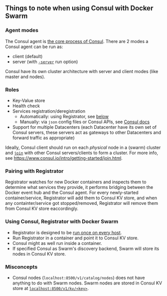## Things to note when using Consul with Docker Swarm

### Agent modes
The Consul agent is [the core process of Consul](https://www.consul.io/docs/agent/basics.html).
There are 2 modes a Consul agent can be run as:
- client (default)
- server (with [`-server`](https://www.consul.io/docs/agent/options.html#_server) run option)

Consul have its own cluster architecture with server and client modes (like master and nodes).

### Roles
- Key-Value store
- Health check
- Services registration/deregistration
  - Automatically: using Registrator, see [below](#pairing-with-registrator)
  - Manually: via `json` config files or Consul APIs, see [Consul docs](https://www.consul.io/intro/getting-started/services.html)
- Support for multiple Datacenters (each Datacenter have its own set of Consul servers,
these servers act as gateways to other Datacenters and forward traffic as appropriate)

Ideally, Consul client should run on each *physical* node in a (swarm) cluster and [`join`](https://www.consul.io/docs/agent/options.html#_join)
with other Consul servers/clients to form a cluster. For more info, see https://www.consul.io/intro/getting-started/join.html.

### Pairing with Registrator
Registrator watches for new Docker containers and inspects them to determine what services they provide,
it performs bridging between the Docker event hub and the Consul agent.
For every newly-started container/service, Registrator will add them to Consul KV store, and when any containter/service
got stopped/removed, Registrator will remove them from Consul KV store eaccordingly.

### Using Consul, Registrator with Docker Swarm
- Registrator is designed to be [run once on every host](http://gliderlabs.com/registrator/latest/user/run/).
- Run Registrator in a container and point it to Consul KV store.
- Consul might as well run inside a container.
- If specified Consul as Swarm's discovery backend, Swarm will store its nodes in Consul KV store.

### Misconcepts
- Consul nodes (`localhost:8500/v1/catalog/nodes`) does not have anything to do with Swarm nodes. Swarm nodes are stored in Consul KV store at [`localhost:8500/v1/kv/<key>`](https://www.consul.io/docs/agent/http/kv.html).
